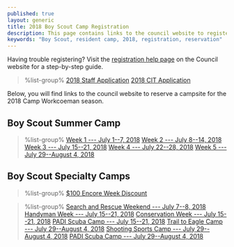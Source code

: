 ```yaml
---
published: true
layout: generic
title: 2018 Boy Scout Camp Registration
description: This page contains links to the council website to register for the 2018 Camp Workcoeman season.
keywords: "Boy Scout, resident camp, 2018, registration, reservation"
---
```


<div class="alert alert-info">
Having trouble registering? Visit the <a href="https://www.ctrivers.org/registration-help">registration help page</a> on the Council website for a step-by-step guide.
</div>

> %list-group%
> <a href="https://goo.gl/forms/JOHUTPtXHSg11AK82" class="list-group-item">2018 Staff Application</a>
> <a href="https://goo.gl/forms/ojJAUZwGMrqhBqkA3" class="list-group-item">2018 CIT Application</a>

Below, you will find links to the council website to reserve a campsite for the 2018 Camp Workcoeman season.

## Boy Scout Summer Camp

> %list-group%
> <a href="https://ctrivers.org/event/2018-camp-workcoeman-week-1-registration-july-1-7-2018/7376" class="list-group-item">Week 1 --- July 1--7, 2018</a>
> <a href="https://ctrivers.org/event/2018-camp-workcoeman-week-2-registration-july-8-14-2018/7377" class="list-group-item">Week 2 --- July 8--14, 2018</a>
> <a href="https://ctrivers.org/event/2018-camp-workcoeman-week-3-registration-july-15-21-2018/7378" class="list-group-item">Week 3 --- July 15--21, 2018</a>
> <a href="https://ctrivers.org/event/2018-camp-workcoeman-week-4-registration-july-22-28-2018/7379" class="list-group-item">Week 4 --- July 22--28, 2018</a>
> <a href="https://ctrivers.org/event/2018-camp-workcoeman-week-5-registration-july-29-august-4-2018/7380" class="list-group-item">Week 5 --- July 29--August 4, 2018</a>

## Boy Scout Specialty Camps

> %list-group%
> <a href="{{ site.url }}/pdf/2018/2018-encore-week.pdf" class="list-group-item">$100 Encore Week Discount</a>

> %list-group%
> <a href="https://www.ctrivers.org/event/2018-camp-workcoeman-search-and-rescue-merit-badge-weekend/8292" class="list-group-item">Search and Rescue Weekend --- July 7--8, 2018</a>
> <a href="https://www.ctrivers.org/event/2018-camp-workcoeman-handyman-specialty-week/8293" class="list-group-item">Handyman Week --- July 15--21, 2018</a>
> <a href="https://www.ctrivers.org/event/2018-camp-workcoeman-conservation-specialty-week/8294" class="list-group-item">Conservation Week --- July 15--21, 2018</a>
> <a href="https://www.ctrivers.org/event/2018-camp-workcoeman-padi-scuba-instruction-specialty-week-session-1/8260" class="list-group-item">PADI Scuba Camp --- July 15--21, 2018</a>
> <a href="https://www.ctrivers.org/event/2018-camp-workcoeman-trail-2-eagle-specialty-week/8261" class="list-group-item">Trail to Eagle Camp --- July 29--August 4, 2018</a>
> <a href="https://www.ctrivers.org/event/2018-camp-workcoeman-shooting-sports-specialty-camp/8257" class="list-group-item">Shooting Sports Camp --- July 29--August 4, 2018</a>
> <a href="https://www.ctrivers.org/event/2018-camp-workcoeman-padi-scuba-instruction-specialty-week-session-2/8259" class="list-group-item">PADI Scuba Camp --- July 29--August 4, 2018</a>

